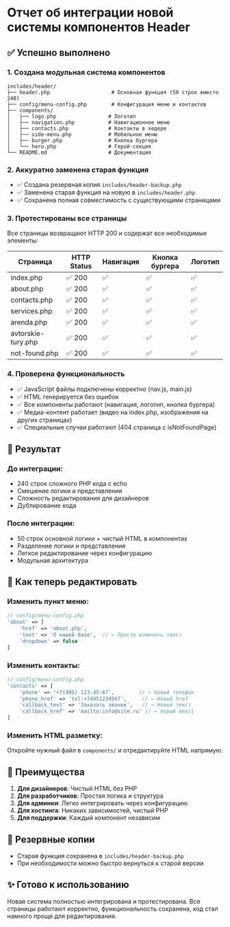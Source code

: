 # Отчет об интеграции новой системы компонентов Header

## ✅ Успешно выполнено

### 1. Создана модульная система компонентов

```
includes/header/
├── header.php                    # Основная функция (50 строк вместо 240)
├── config/menu-config.php        # Конфигурация меню и контактов
├── components/
│   ├── logo.php                 # Логотип
│   ├── navigation.php           # Навигационное меню
│   ├── contacts.php             # Контакты в хедере
│   ├── side-menu.php            # Мобильное меню
│   ├── burger.php               # Кнопка бургера
│   └── hero.php                 # Герой-секция
└── README.md                    # Документация
```

### 2. Аккуратно заменена старая функция

- ✅ Создана резервная копия `includes/header-backup.php`
- ✅ Заменена старая функция на новую в `includes/header.php`
- ✅ Сохранена полная совместимость с существующими страницами

### 3. Протестированы все страницы

Все страницы возвращают HTTP 200 и содержат все необходимые элементы:

| Страница           | HTTP Status | Навигация | Кнопка бургера | Логотип |
| ------------------ | ----------- | --------- | -------------- | ------- |
| index.php          | ✅ 200      | ✅        | ✅             | ✅      |
| about.php          | ✅ 200      | ✅        | ✅             | ✅      |
| contacts.php       | ✅ 200      | ✅        | ✅             | ✅      |
| services.php       | ✅ 200      | ✅        | ✅             | ✅      |
| arenda.php         | ✅ 200      | ✅        | ✅             | ✅      |
| avtorskie-tury.php | ✅ 200      | ✅        | ✅             | ✅      |
| not-found.php      | ✅ 200      | ✅        | ✅             | ✅      |

### 4. Проверена функциональность

- ✅ JavaScript файлы подключены корректно (nav.js, main.js)
- ✅ HTML генерируется без ошибок
- ✅ Все компоненты работают (навигация, логотип, кнопка бургера)
- ✅ Медиа-контент работает (видео на index.php, изображения на других страницах)
- ✅ Специальные случаи работают (404 страница с isNotFoundPage)

## 🎯 Результат

### До интеграции:

- 240 строк сложного PHP кода с echo
- Смешение логики и представления
- Сложность редактирования для дизайнеров
- Дублирование кода

### После интеграции:

- 50 строк основной логики + чистый HTML в компонентах
- Разделение логики и представления
- Легкое редактирование через конфигурацию
- Модульная архитектура

## 🔧 Как теперь редактировать

### Изменить пункт меню:

```php
// config/menu-config.php
'about' => [
    'href' => 'about.php',
    'text' => 'О нашей базе',  // ← Просто изменить текст
    'dropdown' => false
]
```

### Изменить контакты:

```php
// config/menu-config.php
'contacts' => [
    'phone' => '+7(495) 123-45-67',        // ← Новый телефон
    'phone_href' => 'tel:+74951234567',     // ← Новый href
    'callback_text' => 'Заказать звонок',   // ← Новый текст
    'callback_href' => 'mailto:info@site.ru' // ← Новый email
]
```

### Изменить HTML разметку:

Откройте нужный файл в `components/` и отредактируйте HTML напрямую.

## 🚀 Преимущества

1. **Для дизайнеров**: Чистый HTML без PHP
2. **Для разработчиков**: Простая логика и структура
3. **Для админки**: Легко интегрировать через конфигурацию
4. **Для хостинга**: Никаких зависимостей, чистый PHP
5. **Для поддержки**: Каждый компонент независим

## 📁 Резервные копии

- Старая функция сохранена в `includes/header-backup.php`
- При необходимости можно быстро вернуться к старой версии

## ✨ Готово к использованию

Новая система полностью интегрирована и протестирована. Все страницы работают корректно, функциональность сохранена, код стал намного проще для редактирования.
